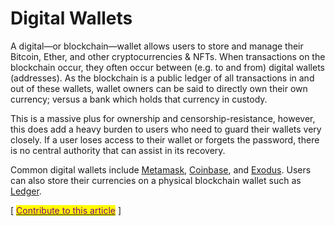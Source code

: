 # Digital Wallets

A digital—or blockchain—wallet allows users to store and manage their Bitcoin, Ether, and other cryptocurrencies & NFTs. When transactions on the blockchain occur, they often occur between (e.g. to and from) digital wallets (addresses). As the blockchain is a public ledger of all transactions in and out of these wallets, wallet owners can be said to directly own their own currency; versus a bank which holds that currency in custody.

This is a massive plus for ownership and censorship-resistance, however, this does add a heavy burden to users who need to guard their wallets very closely. If a user loses access to their wallet or forgets the password, there is no central authority that can assist in its recovery.

Common digital wallets include [Metamask](https://metamask.io), [Coinbase](https://www.coinbase.com/wallet), and [Exodus](https://www.exodus.com). Users can also store their currencies on a physical blockchain wallet such as [Ledger](https://www.ledger.com).



\[ [<mark style="color:purple;">Contribute to this article</mark>](https://github.com/the-metaverse/public-wiki) ]
